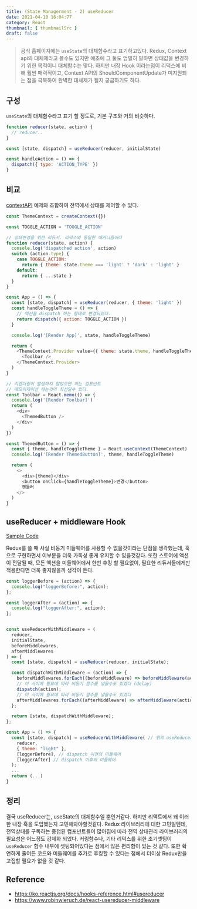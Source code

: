 ```yaml
---
title: (State Managerment - 2) useReducer
date: 2021-04-10 16:04:77
category: React
thumbnail: { thumbnailSrc }
draft: false
---
```


> 공식 홈페이지에는 `useState`의 대체함수라고 표기하고있다. Redux, Context api의 대체제라고 볼수도 있지만 애초에 그 둘도 엄밀히 말하면 상태값을 변경하기 위한 목적이니 대체함수는 맞다. 하지만 내장 Hook 이라는점이 리덕스에 비해 훨씬 매력적이고, Context API의 ShouldComponentUpdate가 미지원되는 점을 극복하여 완벽한 대체제가 될지 궁금하기도 하다.

## 구성

`useState`의 대체함수라고 표기 할 정도로, 기본 구조와 거의 비슷하다.

```javascript
function reducer(state, action) {
  // reducer..
}

const [state, dispatch] = useReducer(reducer, initialState)

const handleAction = () => {
  dispatch({ type: 'ACTION_TYPE' })
}
```

## 비교

[contextAPI](https://max-im.netlify.app/React/context-api/) 예제와 조합하여 전역에서 상태를 제어할 수 있다.

```javascript
const ThemeContext = createContext({})

const TOGGLE_ACTION = 'TOGGLE_ACTION'

// 상태변경을 위한 리듀서. 리덕스와 동일한 매커니즘이다
function reducer(state, action) {
  console.log('dispatched action', action)
  switch (action.type) {
    case TOGGLE_ACTION:
      return { theme: state.theme === 'light' ? 'dark' : 'light' }
    default:
      return { ...state }
  }
}

const App = () => {
  const [state, dispatch] = useReducer(reducer, { theme: 'light' })
  const handleToggleTheme = () => {
    // 액션을 dispatch 하는 형태로 변경되었다.
    return dispatch({ action: TOGGLE_ACTION })
  }

  console.log('[Render App]', state, handleToggleTheme)

  return (
    <ThemeContext.Provider value={{ theme: state.theme, handleToggleTheme }}>
      <Toolbar />
    </ThemeContext.Provider>
  )
}

// 리렌더링이 발생하지 않았으면 하는 컴포넌트
// 메모이제이션 하는것이 최선일수 있다.
const Toolbar = React.memo(() => {
  console.log('[Render Toolbar]')
  return (
    <div>
      <ThemedButton />
    </div>
  )
})

const ThemedButton = () => {
  const { theme, handleToggleTheme } = React.useContext(ThemeContext)
  console.log('[Render ThemedButton]', theme, handleToggleTheme)

  return (
    <>
      <div>{theme}</div>
      <button onClick={handleToggleTheme}>변경</button>
      핸들러
    </>
  )
}
```

## useReducer + middleware Hook

[Sample Code](https://codesandbox.io/s/usereducer-middleware-hook-qrizo)

Redux를 쓸 때 사실 비동기 미들웨어를 사용할 수 없을것이라는 단점을 생각했는데, 훅으로 구현하면서 이부분을 더욱 가독성 좋게 유지할 수 있을것같다.
또한 스토어에 액션이 전달될 때, 모든 액션을 미들웨어에서 한번 후킹 할 필요없이, 필요한 리듀서들에게만 적용한다면 더욱 좋지않을까 생각이 든다.

```javascript
const loggerBefore = (action) => {
  console.log("loggerBefore:", action);
};

const loggerAfter = (action) => {
  console.log("loggerAfter:", action);
};


const useReducerWithMiddleware = (
  reducer,
  initialState,
  beforeMiddlewares,
  afterMiddlewares
) => {
  const [state, dispatch] = useReducer(reducer, initialState);

  const dispatchWithMiddleware = (action) => {
    beforeMiddlewares.forEach((beforeMiddleware) => beforeMiddleware(action));
    // 이 사이에 필요에 따라 비동기 함수를 넣을수도 있겠다 (delay)
    dispatch(action);
    // 이 사이에 필요에 따라 비동기 함수를 넣을수도 있겠다
    afterMiddlewares.forEach((afterMiddleware) => afterMiddleware(action));
  };

  return [state, dispatchWithMiddleware];
};

const App = () => {
  const [state, dispatch] = useReducerWithMiddleware( // 위의 useReducer와 차이점
    reducer,
    { theme: "light" },
    [loggerBefore], // dispatch 이전의 미들웨어
    [loggerAfter] // dispatch 이후의 미들웨어
  );
  ...
  return (...)
}
```

## 정리

결국 useReducer는, useState의 대체함수일 뿐인거같다. 하지만 리액트에서 왜 이러한 내장 훅을 도입했는지 고민해봐야할것같다. Redux 라이브러리에 대한 고민일텐데, 전역상태를 구독하는 중첩된 컴포넌트들이 많아짐에 따라 전역 상태관리 라이브러리의 필요성은 어느정도 강제화 되었다. 커링함수나, 기타 리덕스를 위한 초기셋팅이 `useReducer` 함수 내부에 셋팅되어있다는 점에서 많은 편리함이 있는 것 같다. 또한 확연하게 줄어든 코드와 미들웨어를 추가로 후킹할 수 있다는 점에서 더이상 Redux만을 고집할 필요가 없을 것 같다.

## Reference

- https://ko.reactjs.org/docs/hooks-reference.html#usereducer
- https://www.robinwieruch.de/react-usereducer-middleware
